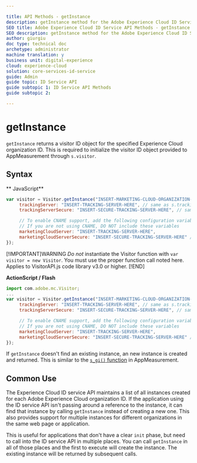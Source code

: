 ```yaml
---

title: API Methods - getInstance
description: getInstance method for the Adobe Experience Cloud ID Service API
SEO title: Adobe Experience Cloud ID Service API Methods - getInstance
SEO description: getInstance method for the Adobe Experience Cloud ID Service API
author: giurgiu
doc type: technical doc
archetype: administrator
machine translation: y
business unit: digital-experience
cloud: experience-cloud
solution: core-services-id-service
guide: Admin
guide topic: ID Service API
guide subtopic 1: ID Service API Methods
guide subtopic 2:

---
```


# getInstance

`getInstance` returns a visitor ID object for the specified Experience Cloud organization ID. This is required to initialize the visitor ID object provided to AppMeasurement through `s.visitor`.

## Syntax 


** JavaScript** 

```javascript
var visitor = Visitor.getInstance("INSERT-MARKETING-CLOUD-ORGANIZATION-ID-HERE", {
     trackingServer: "INSERT-TRACKING-SERVER-HERE", // same as s.trackingServer
     trackingServerSecure: "INSERT-SECURE-TRACKING-SERVER-HERE", // same as s.trackingServerSecure

     // To enable CNAME support, add the following configuration variables
     // If you are not using CNAME, DO NOT include these variables
     marketingCloudServer: "INSERT-TRACKING-SERVER-HERE",
     marketingCloudServerSecure: "INSERT-SECURE-TRACKING-SERVER-HERE" // same as s.trackingServerSecure
});
```

[!IMPORTANT]WARNING
*Do not* instantiate the Visitor function with `var visitor = new Visitor`. You must use the proper function call noted here. Applies to VisitorAPI.js code library v3.0 or higher.
[!END]


**ActionScript / Flash** 

```Javascript
import com.adobe.mc.Visitor;
...
var visitor = Visitor.getInstance("INSERT-MARKETING-CLOUD-ORGANIZATION-ID-HERE", {
     trackingServer: "INSERT-TRACKING-SERVER-HERE", // same as s.trackingServer
     trackingServerSecure: "INSERT-SECURE-TRACKING-SERVER-HERE", // same as s.trackingServerSecure

     // To enable CNAME support, add the following configuration variables
     // If you are not using CNAME, DO NOT include these variables
     marketingCloudServer: "INSERT-TRACKING-SERVER-HERE",
     marketingCloudServerSecure: "INSERT-SECURE-TRACKING-SERVER-HERE" // same as s.trackingServerSecure
});
```

If `getInstance` doesn't find an existing instance, an new instance is created and returned. This is similar to the [`s_gi()` function](https://marketing.adobe.com/resources/help/en_US/sc/implement/?f=function_s_gi.html) in AppMeasurement.

## Common Use

The Experience Cloud ID service API maintains a list of all instances created for each Adobe Experience Cloud organization ID. If the application using the ID service API isn't passing around a reference to the instance, it can find that instance by calling `getInstance` instead of creating a new one. This also provides support for multiple instances for different organizations in the same web page or application.

This is useful for applications that don't have a clear `init` phase, but need to call into the ID service API in multiple places. You can call `getInstance` in all of those places and the first to execute will create the instance. The existing instance will be returned by subsequent calls.
